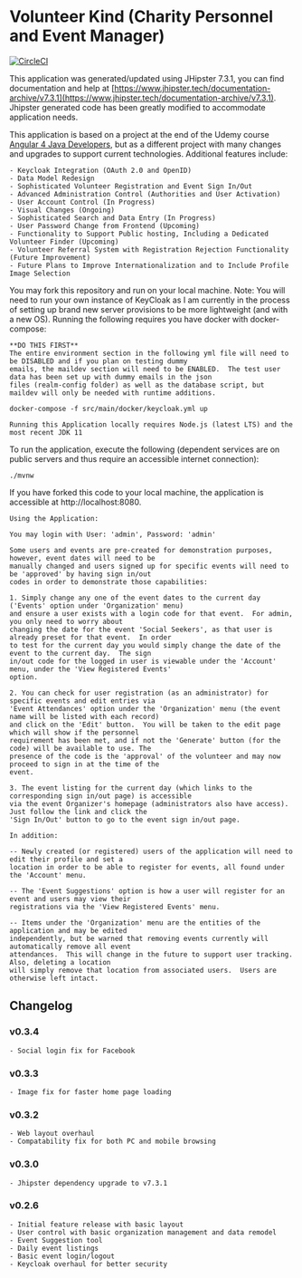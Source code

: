 # Volunteer Kind (Charity Personnel and Event Manager)

[![CircleCI](https://circleci.com/gh/rjboyce/volunteerkind/tree/angular12.svg?style=svg)](https://circleci.com/gh/rjboyce/volunteerkind/tree/angular12)

This application was generated/updated using JHipster 7.3.1, you can find documentation and help at [https://www.jhipster.tech/documentation-archive/v7.3.1](https://www.jhipster.tech/documentation-archive/v7.3.1).
Jhipster generated code has been greatly modified to accommodate application needs.

This application is based on a project at the end of the Udemy course [Angular 4 Java Developers](https://www.udemy.com/course/angular-4-java-developers/?src=sac&kw=angular+4),
but as a different project with many changes and upgrades to support current technologies. Additional features include:

```
- Keycloak Integration (OAuth 2.0 and OpenID)
- Data Model Redesign
- Sophisticated Volunteer Registration and Event Sign In/Out
- Advanced Administration Control (Authorities and User Activation)
- User Account Control (In Progress)
- Visual Changes (Ongoing)
- Sophisticated Search and Data Entry (In Progress)
- User Password Change from Frontend (Upcoming)
- Functionality to Support Public hosting, Including a Dedicated Volunteer Finder (Upcoming)
- Volunteer Referral System with Registration Rejection Functionality (Future Improvement)
- Future Plans to Improve Internationalization and to Include Profile Image Selection

```

You may fork this repository and run on your local machine. Note: You will need to run your own instance of KeyCloak as I am currently in the process
of setting up brand new server provisions to be more lightweight (and with a new OS). Running the following requires you have docker with docker-compose:

```
**DO THIS FIRST**
The entire environment section in the following yml file will need to be DISABLED and if you plan on testing dummy
emails, the maildev section will need to be ENABLED.  The test user data has been set up with dummy emails in the json
files (realm-config folder) as well as the database script, but maildev will only be needed with runtime additions.

docker-compose -f src/main/docker/keycloak.yml up
```

`Running this Application locally requires Node.js (latest LTS) and the most recent JDK 11`

To run the application, execute the following (dependent services are on public servers and thus require an accessible internet connection):

```
./mvnw
```

If you have forked this code to your local machine, the application is accessible at http://localhost:8080.

```
Using the Application:

You may login with User: 'admin', Password: 'admin'

Some users and events are pre-created for demonstration purposes, however, event dates will need to be
manually changed and users signed up for specific events will need to be 'approved' by having sign in/out
codes in order to demonstrate those capabilities:

1. Simply change any one of the event dates to the current day ('Events' option under 'Organization' menu)
and ensure a user exists with a login code for that event.  For admin, you only need to worry about
changing the date for the event 'Social Seekers', as that user is already preset for that event.  In order
to test for the current day you would simply change the date of the event to the current day.  The sign
in/out code for the logged in user is viewable under the 'Account' menu, under the 'View Registered Events'
option.

2. You can check for user registration (as an administrator) for specific events and edit entries via
'Event Attendances' option under the 'Organization' menu (the event name will be listed with each record)
and click on the 'Edit' button.  You will be taken to the edit page which will show if the personnel
requirement has been met, and if not the 'Generate' button (for the code) will be available to use. The
presence of the code is the 'approval' of the volunteer and may now proceed to sign in at the time of the
event.

3. The event listing for the current day (which links to the corresponding sign in/out page) is accessible
via the event Organizer's homepage (administrators also have access).  Just follow the link and click the
'Sign In/Out' button to go to the event sign in/out page.

In addition:

-- Newly created (or registered) users of the application will need to edit their profile and set a
location in order to be able to register for events, all found under the 'Account' menu.

-- The 'Event Suggestions' option is how a user will register for an event and users may view their
registrations via the 'View Registered Events' menu.

-- Items under the 'Organization' menu are the entities of the application and may be edited
independently, but be warned that removing events currently will automatically remove all event
attendances.  This will change in the future to support user tracking.  Also, deleting a location
will simply remove that location from associated users.  Users are otherwise left intact.

```

## Changelog

### v0.3.4

```
- Social login fix for Facebook
```

### v0.3.3

```
- Image fix for faster home page loading
```

### v0.3.2

```
- Web layout overhaul
- Compatability fix for both PC and mobile browsing
```

### v0.3.0

```
- Jhipster dependency upgrade to v7.3.1
```

### v0.2.6

```
- Initial feature release with basic layout
- User control with basic organization management and data remodel
- Event Suggestion tool
- Daily event listings
- Basic event login/logout
- Keycloak overhaul for better security
```

